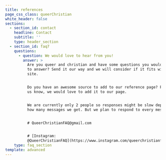 ```yaml
---
title: references
page_css_class: queerChristian
white_header: false
sections:
  - section_id: contact
    headline: Contact
    subtitle: ''
    type: header_section
  - section_id: faq7
    questions:
      - question: We would love to hear from you!
        answer: >
          Are you queer and christian and have some questions you would like us
          to answer? Send it our way and we will consider if it fits within our
          site.


          Do you have an awesome source to add to our reference page? Please let
          us know, we would love to add it to our page.


          We are currently only 2 people so responses might be slow depending on
          how many messages we get. But we plan to respond to every message.


          # QueerChristianFAQ@gmail.com


          # [Instagram:
          @QueerChristianFAQ](https://www.instagram.com/queerchristianfaq/)
    type: faq_section
template: advanced
---
```

